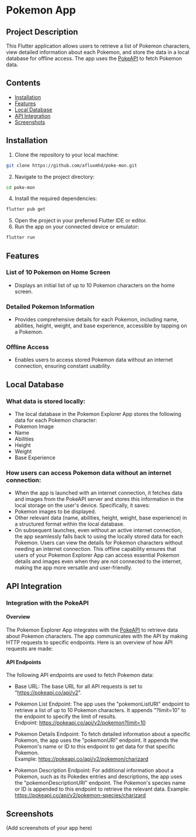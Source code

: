 # Pokemon App

## Project Description
This Flutter application allows users to retrieve a list of Pokemon characters, view detailed information about each Pokemon, and store the data in a local database for offline access. The app uses the [PokeAPI](https://pokeapi.co/) to fetch Pokemon data.

## Contents
- [Installation](#installation)
- [Features](#features)
- [Local Database](#local-database)
- [API Integration](#api-integration)
- [Screenshots](#screenshots)

## Installation

1. Clone the repository to your local machine:
```bash
git clone https://github.com/afluxmhd/poke-mon.git
```

2. Navigate to the project directory:
```bash
cd poke-mon
```

4. Install the required dependencies:
```bash
flutter pub get
```

5. Open the project in your preferred Flutter IDE or editor.
6. Run the app on your connected device or emulator:
```bash
flutter run
```

## Features

### List of 10 Pokemon on Home Screen
- Displays an initial list of up to 10 Pokemon characters on the home screen.

### Detailed Pokemon Information
- Provides comprehensive details for each Pokemon, including name, abilities, height, weight, and base experience, accessible by tapping on a Pokemon.

### Offline Access
- Enables users to access stored Pokemon data without an internet connection, ensuring constant usability.

## Local Database

### What data is stored locally:
- The local database in the Pokemon Explorer App stores the following data for each Pokemon character:
- Pokemon Image
- Name
- Abilities
- Height
- Weight
- Base Experience

### How users can access Pokemon data without an internet connection:
- When the app is launched with an internet connection, it fetches data and images from the PokeAPI server and stores this information in the local storage on the user's device. Specifically, it saves:
- Pokemon images to be displayed.
- Other relevant data (name, abilities, height, weight, base experience) in a structured format within the local database.
- On subsequent launches, even without an active internet connection, the app seamlessly falls back to using the locally stored data for each Pokemon. Users can view the details for Pokemon characters without needing an internet connection.
This offline capability ensures that users of your Pokemon Explorer App can access essential Pokemon details and images even when they are not connected to the internet, making the app more versatile and user-friendly.

## API Integration

### Integration with the PokeAPI

#### Overview
The Pokemon Explorer App integrates with the [PokeAPI](https://pokeapi.co/) to retrieve data about Pokemon characters. The app communicates with the API by making HTTP requests to specific endpoints. Here is an overview of how API requests are made:

#### API Endpoints
The following API endpoints are used to fetch Pokemon data:

- Base URL: The base URL for all API requests is set to "https://pokeapi.co/api/v2".

- Pokemon List Endpoint: The app uses the "pokemonListURI" endpoint to retrieve a list of up to 10 Pokemon characters. It appends "?limit=10" to the endpoint to specify the limit of results.                              
  Endpoint: https://pokeapi.co/api/v2/pokemon?limit=10

- Pokemon Details Endpoint: To fetch detailed information about a specific Pokemon, the app uses the "pokemonURI" endpoint. It appends the Pokemon's name or ID to this endpoint to get data for that specific Pokemon.                          
  Example: https://pokeapi.co/api/v2/pokemon/charizard

- Pokemon Description Endpoint: For additional information about a Pokemon, such as its Pokedex entries and descriptions, the app uses the "pokemonDescriptionURI" endpoint. The Pokemon's species name or ID is appended to this endpoint to retrieve the relevant data.
  Example: https://pokeapi.co/api/v2/pokemon-species/charizard

## Screenshots
(Add screenshots of your app here)
